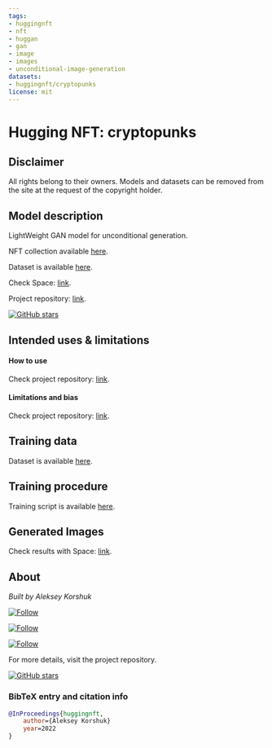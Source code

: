 ```yaml
---
tags:
- huggingnft
- nft
- huggan
- gan
- image
- images
- unconditional-image-generation
datasets:
- huggingnft/cryptopunks
license: mit
---
```


# Hugging NFT: cryptopunks

## Disclaimer

All rights belong to their owners. Models and datasets can be removed from the site at the request of the copyright
holder.

## Model description

LightWeight GAN model for unconditional generation.

NFT collection available [here](https://opensea.io/collection/cryptopunks).

Dataset is available [here](https://huggingface.co/datasets/huggingnft/cryptopunks).

Check Space: [link](https://huggingface.co/spaces/AlekseyKorshuk/huggingnft).

Project repository: [link](https://github.com/AlekseyKorshuk/huggingnft).

[![GitHub stars](https://img.shields.io/github/stars/AlekseyKorshuk/huggingnft?style=social)](https://github.com/AlekseyKorshuk/huggingnft)

## Intended uses & limitations

#### How to use

Check project repository: [link](https://github.com/AlekseyKorshuk/huggingnft).

#### Limitations and bias

Check project repository: [link](https://github.com/AlekseyKorshuk/huggingnft).

## Training data

Dataset is available [here](https://huggingface.co/datasets/huggingnft/cryptopunks).

## Training procedure

Training script is available [here](https://github.com/AlekseyKorshuk/huggingnft).

## Generated Images

Check results with Space: [link](https://huggingface.co/spaces/AlekseyKorshuk/huggingnft).

## About

*Built by Aleksey Korshuk*

[![Follow](https://img.shields.io/github/followers/AlekseyKorshuk?style=social)](https://github.com/AlekseyKorshuk)

[![Follow](https://img.shields.io/twitter/follow/alekseykorshuk?style=social)](https://twitter.com/intent/follow?screen_name=alekseykorshuk)

[![Follow](https://img.shields.io/badge/dynamic/json?color=blue&label=Telegram%20Channel&query=%24.result&url=https%3A%2F%2Fapi.telegram.org%2Fbot1929545866%3AAAFGhV-KKnegEcLiyYJxsc4zV6C-bdPEBtQ%2FgetChatMemberCount%3Fchat_id%3D-1001253621662&style=social&logo=telegram)](https://t.me/joinchat/_CQ04KjcJ-4yZTky)

For more details, visit the project repository.

[![GitHub stars](https://img.shields.io/github/stars/AlekseyKorshuk/huggingnft?style=social)](https://github.com/AlekseyKorshuk/huggingnft)

### BibTeX entry and citation info

```bibtex
@InProceedings{huggingnft,
    author={Aleksey Korshuk}
    year=2022
}
```
